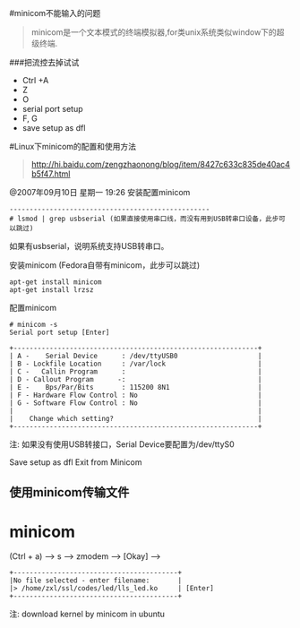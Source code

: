 #minicom不能输入的问题

>minicom是一个文本模式的终端模拟器,for类unix系统类似window下的超级终端.

###把流控去掉试试<br>

* Ctrl +A 
* Z 
* O 
*  serial port setup 
* F, G
* save setup as dfl

#Linux下minicom的配置和使用方法

>http://hi.baidu.com/zengzhaonong/blog/item/8427c633c835de40ac4b5f47.html

@2007年09月10日 星期一 19:26
安装配置minicom

	--------------------------------------------------
	# lsmod | grep usbserial (如果直接使用串口线，而没有用到USB转串口设备，此步可以跳过)
   如果有usbserial，说明系统支持USB转串口。 

安装minicom (Fedora自带有minicom，此步可以跳过)

	apt-get install minicom
	apt-get install lrzsz
配置minicom

	# minicom -s
	Serial port setup [Enter]

    +-------------------------------------------------------------+
    | A -    Serial Device      : /dev/ttyUSB0                    |
    | B - Lockfile Location     : /var/lock                       |
    | C -   Callin Program      :                                 |
    | D - Callout Program      -:                                 |
    | E -    Bps/Par/Bits       : 115200 8N1                      |
    | F - Hardware Flow Control : No                              |
    | G - Software Flow Control : No                              |
    |                                                             |
    |    Change which setting?                                    |
    +-------------------------------------------------------------+
注: 如果没有使用USB转接口，Serial Device要配置为/dev/ttyS0

   Save setup as dfl
   Exit from Minicom




使用minicom传输文件
--------------------------------------------------
# minicom
(Ctrl + a) --> s --> zmodem --> [Okay] --> 
    
    +-----------------------------------------+ 
    |No file selected - enter filename:       | 
    |> /home/zxl/ssl/codes/led/lls_led.ko     | [Enter]
    +-----------------------------------------+ 






注: download kernel by minicom in ubuntu